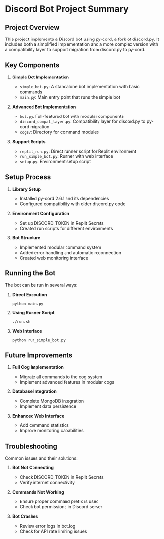 # Discord Bot Project Summary

## Project Overview

This project implements a Discord bot using py-cord, a fork of discord.py. It includes both a simplified implementation and a more complex version with a compatibility layer to support migration from discord.py to py-cord.

## Key Components

1. **Simple Bot Implementation**
   - `simple_bot.py`: A standalone bot implementation with basic commands
   - `main.py`: Main entry point that runs the simple bot

2. **Advanced Bot Implementation**
   - `bot.py`: Full-featured bot with modular components
   - `discord_compat_layer.py`: Compatibility layer for discord.py to py-cord migration
   - `cogs/`: Directory for command modules

3. **Support Scripts**
   - `replit_run.py`: Direct runner script for Replit environment
   - `run_simple_bot.py`: Runner with web interface
   - `setup.py`: Environment setup script

## Setup Process

1. **Library Setup**
   - Installed py-cord 2.6.1 and its dependencies
   - Configured compatibility with older discord.py code

2. **Environment Configuration**
   - Set up DISCORD_TOKEN in Replit Secrets
   - Created run scripts for different environments

3. **Bot Structure**
   - Implemented modular command system
   - Added error handling and automatic reconnection
   - Created web monitoring interface

## Running the Bot

The bot can be run in several ways:

1. **Direct Execution**
   ```
   python main.py
   ```

2. **Using Runner Script**
   ```
   ./run.sh
   ```

3. **Web Interface**
   ```
   python run_simple_bot.py
   ```

## Future Improvements

1. **Full Cog Implementation**
   - Migrate all commands to the cog system
   - Implement advanced features in modular cogs

2. **Database Integration**
   - Complete MongoDB integration
   - Implement data persistence

3. **Enhanced Web Interface**
   - Add command statistics
   - Improve monitoring capabilities

## Troubleshooting

Common issues and their solutions:

1. **Bot Not Connecting**
   - Check DISCORD_TOKEN in Replit Secrets
   - Verify internet connectivity

2. **Commands Not Working**
   - Ensure proper command prefix is used
   - Check bot permissions in Discord server

3. **Bot Crashes**
   - Review error logs in bot.log
   - Check for API rate limiting issues